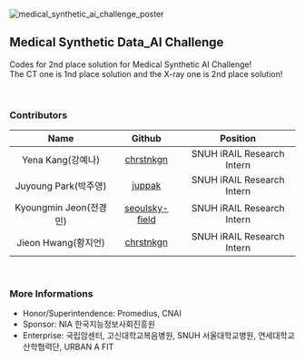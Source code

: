 ![medical_synthetic_ai_challenge_poster](https://user-images.githubusercontent.com/83350060/204211698-a0144993-145e-4596-92dd-5daceb990644.jpeg)

## Medical Synthetic Data_AI Challenge
Codes for 2nd place solution for Medical Synthetic AI Challenge! <br>
The CT one is 1nd place solution and the X-ray one is 2nd place solution! <br>

<br>

### Contributors
| Name | Github 	| Position |
|:-----:	|:----------:	|:-----------:|
| Yena Kang(강예나) | [chrstnkgn](https://github.com/chrstnkgn)  | SNUH iRAIL Research Intern |  
| Juyoung Park(박주영) | [juppak](https://github.com/juppak)  | SNUH iRAIL Research Intern |  
| Kyoungmin Jeon(전경민) | [seoulsky-field](https://github.com/seoulsky-field)  | SNUH iRAIL Research Intern |  
| Jieon Hwang(황지언) | [chrstnkgn](https://github.com/jieonh)  | SNUH iRAIL Research Intern |  

<br>

### More Informations
- Honor/Superintendence: Promedius, CNAI  
- Sponsor: NIA 한국지능정보사회진흥원  
- Enterprise: 국립암센터, 고신대학교복음병원, SNUH 서울대학교병원, 연세대학교 산학협력단, URBAN A FIT  
